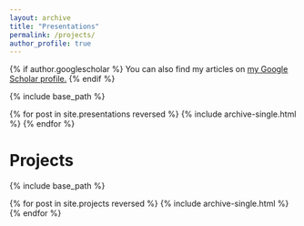 ```yaml
---
layout: archive
title: "Presentations"
permalink: /projects/
author_profile: true
---
```


{% if author.googlescholar %}
  You can also find my articles on <u><a href="https://scholar.google.com/citations?user=lK25ZjcAAAAJ&hl=en">my Google Scholar profile</a>.</u>
{% endif %}

{% include base_path %}

{% for post in site.presentations reversed %}
  {% include archive-single.html %}
{% endfor %}

Projects
======
{% include base_path %}

{% for post in site.projects reversed %}
  {% include archive-single.html %}
{% endfor %}
